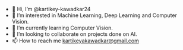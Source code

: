- 👋 Hi, I’m @kartikey-kawadkar24
- 👀 I’m interested in Machine Learning, Deep Learning and Computer Vision.
- 🌱 I’m currently learning Computer Vision.
- 💞️ I’m looking to collaborate on projects done on AI.
- 📫 How to reach me <kartikeyakawadkar@gmail.com>

<!---
kartikey-kawadkar24/kartikey-kawadkar24 is a ✨ special ✨ repository because its `README.md` (this file) appears on your GitHub profile.
You can click the Preview link to take a look at your changes.
--->
